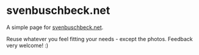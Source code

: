 # svenbuschbeck.net

A simple page for [svenbuschbeck.net](svenbuschbeck.net).

Reuse whatever you feel fitting your needs - except the photos.
Feedback very welcome! :)
